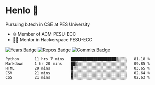 
# Henlo 🌊

Pursuing b.tech in CSE at PES University

 - 🌐 Member of ACM PESU-ECC
 - 👨‍💻 Mentor in Hackerspace PESU-ECC

 [![Years Badge](https://badges.pufler.dev/years/bwaklog)](https://badges.pufler.dev) 
 [![Repos Badge](https://badges.pufler.dev/repos/bwaklog)](https://badges.pufler.dev)
 [![Commits Badge](https://badges.pufler.dev/commits/monthly/bwaklog)](https://badges.pufler.dev)

<!--START_SECTION:waka-->

```txt
Python       11 hrs 7 mins   ████████████████████▒░░░░   81.18 %
Markdown     1 hr 20 mins    ██▒░░░░░░░░░░░░░░░░░░░░░░   09.85 %
HTML         29 mins         █░░░░░░░░░░░░░░░░░░░░░░░░   03.65 %
CSV          21 mins         ▓░░░░░░░░░░░░░░░░░░░░░░░░   02.64 %
CSS          21 mins         ▓░░░░░░░░░░░░░░░░░░░░░░░░   02.63 %
```

<!--END_SECTION:waka-->
